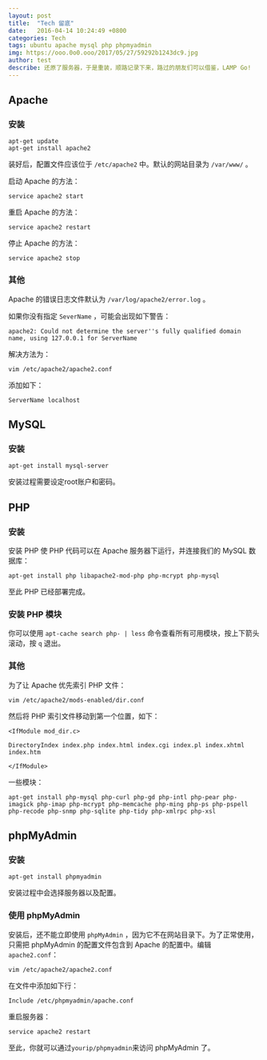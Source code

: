 ```yaml
---
layout: post
title:  "Tech 留底"
date:   2016-04-14 10:24:49 +0800
categories: Tech
tags: ubuntu apache mysql php phpmyadmin
img: https://ooo.0o0.ooo/2017/05/27/59292b1243dc9.jpg
author: test
describe: 还原了服务器，于是重装，顺路记录下来，路过的朋友们可以借鉴，LAMP Go!
---
```


## Apache

### 安装
```shell
apt-get update
apt-get install apache2
```

装好后，配置文件应该位于 `/etc/apache2` 中。默认的网站目录为 `/var/www/` 。

启动 Apache 的方法：

    service apache2 start

重启 Apache 的方法：

    service apache2 restart

停止 Apache 的方法：

    service apache2 stop

### 其他

Apache 的错误日志文件默认为 `/var/log/apache2/error.log` 。

如果你没有指定 `SeverName` ，可能会出现如下警告：

    apache2: Could not determine the server''s fully qualified domain name, using 127.0.0.1 for ServerName

解决方法为：

    vim /etc/apache2/apache2.conf

添加如下：

    ServerName localhost

## MySQL

### 安装

    apt-get install mysql-server

安装过程需要设定root账户和密码。

## PHP

### 安装

安装 PHP 使 PHP 代码可以在 Apache 服务器下运行，并连接我们的 MySQL 数据库：

    apt-get install php libapache2-mod-php php-mcrypt php-mysql

至此 PHP 已经部署完成。

### 安装 PHP 模块

你可以使用 `apt-cache search php- | less` 命令查看所有可用模块，按上下箭头滚动，按 `q` 退出。

### 其他

为了让 Apache 优先索引 PHP 文件：

    vim /etc/apache2/mods-enabled/dir.conf

然后将 PHP 索引文件移动到第一个位置，如下：

    <IfModule mod_dir.c>

    DirectoryIndex index.php index.html index.cgi index.pl index.xhtml index.htm

    </IfModule>

一些模块：

    apt-get install php-mysql php-curl php-gd php-intl php-pear php-imagick php-imap php-mcrypt php-memcache php-ming php-ps php-pspell php-recode php-snmp php-sqlite php-tidy php-xmlrpc php-xsl

## phpMyAdmin

### 安装

    apt-get install phpmyadmin

安装过程中会选择服务器以及配置。

### 使用 phpMyAdmin

安装后，还不能立即使用  `phpMyAdmin` ，因为它不在网站目录下。为了正常使用，只需把 phpMyAdmin 的配置文件包含到 Apache 的配置中。编辑 `apache2.conf`：

    vim /etc/apache2/apache2.conf

在文件中添加如下行：

    Include /etc/phpmyadmin/apache.conf

重启服务器：

    service apache2 restart

至此，你就可以通过`yourip/phpmyadmin`来访问 phpMyAdmin 了。